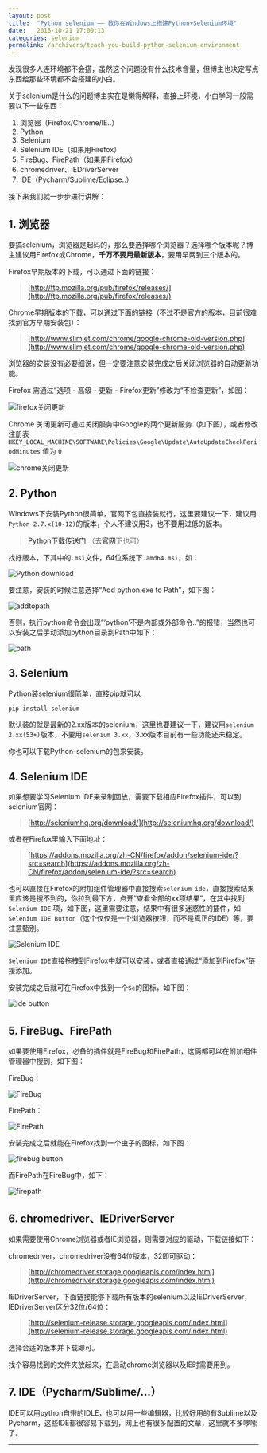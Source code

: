 ```yaml
---
layout: post
title:  "Python selenium —— 教你在Windows上搭建Python+Selenium环境"
date:   2016-10-21 17:00:13
categories: selenium
permalink: /archivers/teach-you-build-python-selenium-environment
---
```


发现很多人连环境都不会搭，虽然这个问题没有什么技术含量，但博主也决定写点东西给那些环境都不会搭建的小白。

关于selenium是什么的问题博主实在是懒得解释，直接上环境，小白学习一般需要以下一些东西：

1. 浏览器（Firefox/Chrome/IE..）
2. Python
3. Selenium
4. Selenium IDE（如果用Firefox）
5. FireBug、FirePath（如果用Firefox）
6. chromedriver、IEDriverServer
7. IDE（Pycharm/Sublime/Eclipse..）

接下来我们就一步步进行讲解：

## **1. 浏览器**

要搞selenium，浏览器是起码的，那么要选择哪个浏览器？选择哪个版本呢？博主建议用Firefox或Chrome，**千万不要用最新版本**，要用早两到三个版本的。

Firefox早期版本的下载，可以通过下面的链接：

> [http://ftp.mozilla.org/pub/firefox/releases/](http://ftp.mozilla.org/pub/firefox/releases/)

Chrome早期版本的下载，可以通过下面的链接（不过不是官方的版本，目前很难找到官方早期安装包）：

> [http://www.slimjet.com/chrome/google-chrome-old-version.php](http://www.slimjet.com/chrome/google-chrome-old-version.php)

浏览器的安装没有必要细说，但一定要注意安装完成之后关闭浏览器的自动更新功能。

Firefox 需通过“选项 - 高级 - 更新 - Firefox更新”修改为“不检查更新”，如图：

![firefox关闭更新](http://img.blog.csdn.net/20161021164114686)

Chrome 关闭更新可通过关闭服务中Google的两个更新服务（如下图），或者修改注册表 `HKEY_LOCAL_MACHINE\SOFTWARE\Policies\Google\Update\AutoUpdateCheckPeriodMinutes` 值为 `0`

![chrome关闭更新](http://img.blog.csdn.net/20161021164756564)

## **2. Python**

Windows下安装Python很简单，官网下包直接装就行，这里要建议一下，建议用`Python 2.7.x(10-12)`的版本，个人不建议用3，也不要用过低的版本。

> [Python下载传送门](https://www.python.org/ftp/python/) （去[官网](https://www.python.org/downloads/)下也可）

找好版本，下其中的`.msi`文件，64位系统下`.amd64.msi`，如：

![Python download](http://img.blog.csdn.net/20161021165616739)

要注意，安装的时候注意选择“Add python.exe to Path”，如下图：

![addtopath](http://img.blog.csdn.net/20161021231847660)

否则，执行python命令会出现“‘python’不是内部或外部命令..”的报错，当然也可以安装之后手动添加python目录到Path中如下：

![path](http://img.blog.csdn.net/20161021232222867)

## **3. Selenium**

Python装selenium很简单，直接pip就可以

    pip install selenium

默认装的就是最新的2.xx版本的selenium，这里也要建议一下，建议用`selenium 2.xx(53+)`版本，不要用`selenium 3.xx`，3.xx版本目前有一些功能还未稳定。

你也可以下载Python-selenium的包来安装。

## **4. Selenium IDE**

如果想要学习Selenium IDE来录制回放，需要下载相应Firefox插件，可以到selenium官网：

> [http://seleniumhq.org/download/](http://seleniumhq.org/download/)

或者在Firefox里输入下面地址：

> [https://addons.mozilla.org/zh-CN/firefox/addon/selenium-ide/?src=search](https://addons.mozilla.org/zh-CN/firefox/addon/selenium-ide/?src=search)

也可以直接在Firefox的附加组件管理器中直接搜索`selenium ide`，直接搜索结果里应该是搜不到的，你拉到最下方，点开“查看全部的xx项结果”，在其中找到 `Selenium IDE` 项，如下图，这里需要注意，结果中有很多迷惑性的插件，如`Selenium IDE Button`（这个仅仅是一个浏览器按钮，而不是真正的IDE）等，要注意甄别。

![Selenium IDE](http://img.blog.csdn.net/20161021171955172)

`Selenium IDE`直接拖拽到Firefox中就可以安装，或者直接通过“添加到Firefox”链接添加。

安装完成之后就可在Firefox中找到一个`Se`的图标，如下图：

![ide button](http://img.blog.csdn.net/20161021172325909)

## **5. FireBug、FirePath**

如果要使用Firefox，必备的插件就是FireBug和FirePath，这俩都可以在附加组件管理器中搜到，如下图：

FireBug：

![FireBug](http://img.blog.csdn.net/20161021172114438)

FirePath：

![FirePath](http://img.blog.csdn.net/20161021172151158)

安装完成之后就能在Firefox找到一个虫子的图标，如下图：

![firebug button](http://img.blog.csdn.net/20161021172424394)

而FirePath在FireBug中，如下：

![firepath](http://img.blog.csdn.net/20161021172534651)

## **6. chromedriver、IEDriverServer**

如果需要使用Chrome浏览器或者IE浏览器，则需要对应的驱动，下载链接如下：

chromedriver，chromedriver没有64位版本，32即可驱动：

> [http://chromedriver.storage.googleapis.com/index.html](http://chromedriver.storage.googleapis.com/index.html)

IEDriverServer，下面链接能够下载所有版本的selenium以及IEDriverServer，IEDriverServer区分32位/64位：

> [http://selenium-release.storage.googleapis.com/index.html](http://selenium-release.storage.googleapis.com/index.html)

选择合适的版本并下载即可。

找个容易找到的文件夹放起来，在启动chrome浏览器以及IE时需要用到。

## **7. IDE（Pycharm/Sublime/...）**

IDE可以用python自带的IDLE，也可以用一些编辑器，比较好用的有Sublime以及Pycharm，这些IDE都很容易下载到，网上也有很多配置的文章，这里就不多啰嗦了。


*****

